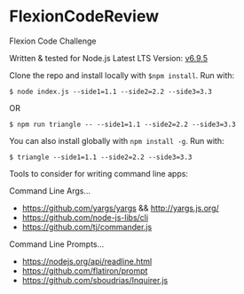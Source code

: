 # FlexionCodeReview
Flexion Code Challenge

Written & tested for Node.js Latest LTS Version: [v6.9.5](https://nodejs.org/en/download/)

Clone the repo and install locally with `$npm install`.
Run with:
```
$ node index.js --side1=1.1 --side2=2.2 --side3=3.3
```
OR
```
$ npm run triangle -- --side1=1.1 --side2=2.2 --side3=3.3
```

You can also install globally with `npm install -g`.
Run with:
```
$ triangle --side1=1.1 --side2=2.2 --side3=3.3
```


Tools to consider for writing command line apps:

  Command Line Args...
  - https://github.com/yargs/yargs  &&  http://yargs.js.org/
  - https://github.com/node-js-libs/cli
  - https://github.com/tj/commander.js

  Command Line Prompts...
  - https://nodejs.org/api/readline.html
  - https://github.com/flatiron/prompt
  - https://github.com/sboudrias/Inquirer.js
